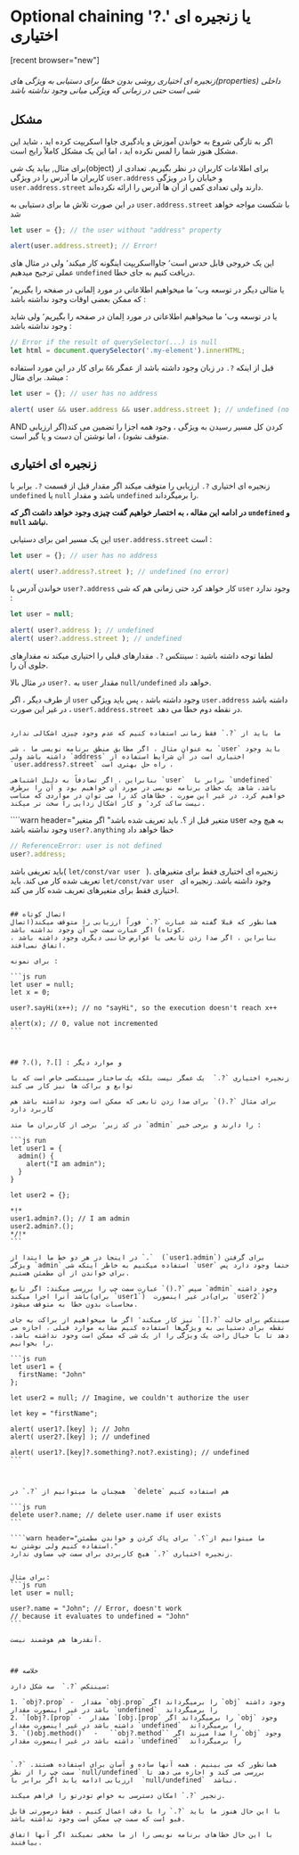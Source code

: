 # Optional chaining '?.' یا زنجیره ای اختیاری
[recent browser="new"]

###### زنجیره ای اختیاری روشی بدون خطا برای دستیابی به ویژگی های(properties) داخلی شی است حتی در زمانی که ویژگی میانی وجود نداشته باشد


## مشکل

اگر به تازگی شروع به خواندن آموزش و یادگیری جاوا اسکریپت کرده اید ، شاید این مشکل هنوز شما را لمس نکرده اید ، اما این یک مشکل کاملاً رایج است.

برای مثال, بیاید یک شی(object) برای اطلاعات کاربران در نظر بگیریم. تعدادی از کاربران ما آدرس را در ویژگی `user.address` و خیابان را در ویژگی `user.address.street` دارند ولی تعدادی کمی از آن ها آدرس را ارائه نکرده‌اند.

در این صورت تلاش ما برای دستیابی به `user.address.street` با شکست مواجه خواهد شد


```js run
let user = {}; // the user without "address" property

alert(user.address.street); // Error!
```

این یک خروجی قابل حدس است٬ جاوااسکریپت اینگونه کار میکند٬ ولی در مثال های عملی ترجیح میدهیم ‍``undefined`` دریافت کنیم به جای خطا.

یا مثالی دیگر در توسعه وب٬ ما میخواهیم اطلاعاتی در مورد اِلمانی در صفحه را بگیریم٬ که ممکن بعضی اوقات وجود نداشته باشد :



یا در توسعه وب٬ ما میخواهیم اطلاعاتی در مورد اِلمان در صفحه را بگیریم٬ ولی شاید وجود نداشته باشد :

```js run
// Error if the result of querySelector(...) is null
let html = document.querySelector('.my-element').innerHTML;
```



قبل از اینکه  `?.`  در زبان وجود داشته باشد از عمگر `&&` برای کار در این مورد استفاده میشد. برای مثال :

```js run
let user = {}; // user has no address

alert( user && user.address && user.address.street ); // undefined (no error)
```

AND کردن کل مسیر رسیدن به ویژگی ، وجود همه اجزا را تضمین می کند(اگر ارزیابی متوقف نشود) ، اما نوشتن آن دست و پا گیر است.


## زنجیره ای اختیاری

زنجیره ای اختیاری `?.` ارزیابی را متوقف میکند  اگر مقدار قبل از قسمت  `?.`  برابر با `undefined` یا `null` باشد و مقدار `undefined` را برمیگرداند.

**در ادامه این مقاله ، به اختصار خواهیم گفت چیزی وجود خواهد داشت اگر که `undefined` و `null`  نباشد.**



این یک مسیر امن برای دستیابی  `user.address.street` است :

```js run
let user = {}; // user has no address

alert( user?.address?.street ); // undefined (no error)
```



خواندن آدرس با  `user?.address` کار خواهد کرد حتی زمانی هم که  شی `user` وجود ندارد :

```js run
let user = null;

alert( user?.address ); // undefined
alert( user?.address.street ); // undefined
```

لطفا توجه داشته باشید : سینتکس `?.` مقدارهای قبلی را اختیاری میکند نه مقدارهای جلوی آن را.

در مثال بالا `user?.`  به `user` مقدار `null/undefined` خواهد داد.



از طرف دیگر ، اگر ‍‍`user` وجود داشته باشد ، پس باید ویژگی `user.address` داشته باشد ، در غیر این صورت `user؟.address.street `در نقطه دوم خطا می دهد.

```warn header="از زنجیر اختیاری بیش از حد استفاده تکنید"

ما باید از `?.` فقط زمانی استفاده کنیم که عدم وجود چیزی اشکالی ندارد

به عنوان مثال ، اگر مطابق منطق برنامه نویسی ما ، شی `user` باید وجود داشته باشد ولی `address` اختیاری است در آن شرایط استفاده از `user.address?.street` راه حل بهتری است ،

بنابراین ، اگر تصادفاً به دلیل اشتباهی ‍`user`  برابر با `undefined` باشد، شاهد یک خطای برنامه نویسی در مورد آن خواهیم بود و آن را برطرف خواهیم کرد. در غیر این صورت ، خطاهای کد را می توان در مواردی که مناسب نیست ساکت کرد٬ و کار اشکال زدایی را سخت تر میکند.
```



````warn header="متغیر قبل از ؟. باید تعریف شده باشد" اگر متغیر user به هیچ وجه وجود نداشته باشد `user?.anything` خطا خواهد داد



```js run
// ReferenceError: user is not defined
user?.address;
```
باید تعریفی باشد( `let/const/var user `  ). زنجیره ای اختیاری فقط برای متغیرهای تعریف شده کار می کند.
باید `let/const/var user `  وجود داشته باشد. زنجیره ای اختیاری فقط برای متغیرهای تعریف شده کار می کند.

````

## اتصال کوتاه
همانطور که قبلا گفته شد عبارت `?.` فوراً ارزیابی را متوقف میکند(اتصال کوتاه) اگر عبارت سمت چپ آن وجود نداشته باشد.
بنابراین ، اگر صدا زدن تابعی یا عوارض جانبی دیگری وجود داشته باشد ، اتفاق نمی‌افتد.

برای نمونه :

​```js run
let user = null;
let x = 0;

user?.sayHi(x++); // no "sayHi", so the execution doesn't reach x++

alert(x); // 0, value not incremented
```



## ?.(), ?.[] : و موارد دیگر

زنجیره اختیاری `?.`  یک عمگر نیست بلکه یک ساختار سینتکسی خاص است که با توابع و براکت ها نیز کار می کند

برای مثال `?.()` برای صدا زدن تابعی که ممکن است وجود نداشته باشد هم کاربرد دارد

در کد زیر٬ برخی از کاربران ما متد `admin` را دارند و برخی خیر :

```js run
let user1 = {
  admin() {
    alert("I am admin");
  }
}

let user2 = {};

*!*
user1.admin?.(); // I am admin
user2.admin?.();
*/!*
```

در اینجا در هر دو خط ما ابتدا از `.`  (`user1.admin`) برای گرفتن ویژگی ‍`admin` استفاده میکنیم به خاطر اینکه شی ‍`user` حتما وجود دارد پس برای خواندن از آن مطمئن هستیم.

سپس `?.()` عبارت سمت چپ را بررسی میکند: اگر تابع ‍`admin` وجود داشته باشد آنرا اجرا میکند(برای ‍`user1`)  در غیر اینصورت(برای `user2`) محاسبات بدون خطا به متوقف میشود.

سینتکس برای حالت `?.[]` نیز کار میکند٬ اگر ما میخواهیم از براکت به جای نقطه برای دستیابی به ویژگی‌ها استفاده کنیم مشابه موارد قبلی ، اجازه می دهد تا با خیال راحت یک ویژگی را از یک شی که ممکن است وجود نداشته باشد،  را بخوانیم.

```js run
let user1 = {
  firstName: "John"
};

let user2 = null; // Imagine, we couldn't authorize the user

let key = "firstName";

alert( user1?.[key] ); // John
alert( user2?.[key] ); // undefined

alert( user1?.[key]?.something?.not?.existing); // undefined
```



همچنان ما میتوانیم از `?.` در  `delete` هم استفاده کنیم

```js run
delete user?.name; // delete user.name if user exists
```

````warn header="ما میتوانیم از`؟.` برای پاک کردن و خواندن مطمئن استفاده کنیم ولی نوشتن نه."
زنجیره اختیاری `?.` هیچ کاربردی برای سمت چپ مساوی ندارد.


برای مثال:
```js run
let user = null;

user?.name = "John"; // Error, doesn't work
// because it evaluates to undefined = "John"
```

آنقدرها هم هوشمند نیست.



## خلاصه

سینتکس `?.`  سه شکل دارد:

1. `obj?.prop` -  مقدار ‍‍`obj.prop` را برمیگرداند اگر `obj` وجود داشته باشد در غیر اینصورت مقدار `undefined`  را برمیگرداند
2. `[obj?.[prop` -  مقدار ‍‍`[obj.[prop` را برمیگرداند اگر `obj` وجود داشته باشد در غیر اینصورت مقدار `undefined`  را برمیگرداند
3. `()obj.method()`  -   ‍‍``obj?.method`` را صدا میزند اگر `obj` وجود داشته باشد در غیر اینصورت مقدار `undefined`  را برمیگرداند


همانطور که می بینیم ، همه آنها ساده و آسان برای استفاده هستند. `?.`  سمت چپ را از نظر `null/undefined` بررسی می کند و اجازه می دهد تا ارزیابی ادامه یابد اگر برابر با  `null/undefined`  نباشد.

زنجیر `?.` امکان دسترسی به خواص تودرتو را فراهم میکند.

با این حال هنوز ما باید `?.` را با دقت اعمال کنیم ، فقط درصورتی قابل قبو است که سمت چپ ممکن است وجود نداشته باشد.

با این حال خطاهای برنامه نویسی را از ما مخفی نمیکند اگر آنها اتفاق بیافتند.